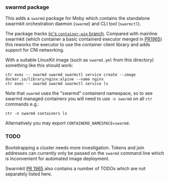 ### swarmd package

This adds a `swarmd` package for Moby which contains the standalone
swarmkit orchestration daemon (`swarmd`) and CLI tool (`swarmctl`).

The package tracks [ijc's `container-wip` branch][containerd-wip].
Compared with mainline swarmkit (which container a basic containerd
executor merged in [PR1965]) this reworks the executor to use the
container client library and adds support for CNI networking.

With a suitable LinuxKit image (such as `swarmd.yml` from this
directory) something like this should work:

    ctr exec -- swarmd swarmd swarmctl service create --image docker.io/library/nginx:alpine --name nginx
    ctr exec -- swarmd swarmd swarmctl service ls

Note that `swarmd` uses the "swarmd" containerd namespace, so to see
swarmd managed containers you will need to use `-n swarmd` on all
`ctr` commands e.g.:

    ctr -n swarmd containers ls

Alternatively you may export `CONTAINERD_NAMESPACE=swarmd`.

### TODO

Bootstrapping a cluster needs more investigation. Tokens and join
addresses can currently only be passed on the `swarmd` command line
which is inconvenient for automated image deployment.

Swarmkit [PR 1965][PR1965] also contains a number of TODOs which are not
separately listed here.

[PR1965]: https://github.com/docker/swarmkit/pull/1965
[containerd-wip]: https://github.com/ijc/swarmkit/tree/containerd-wip
